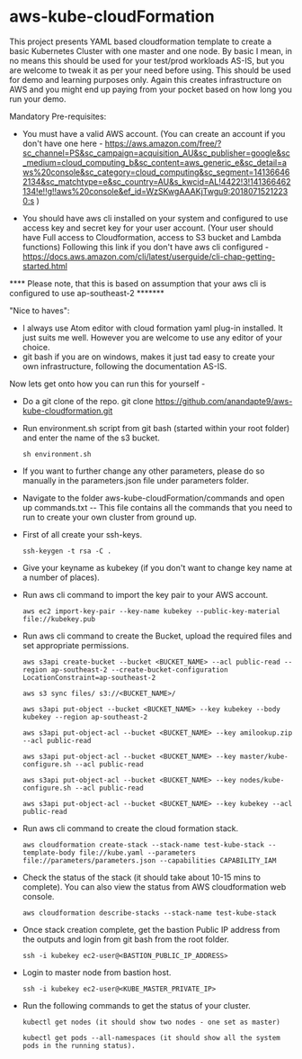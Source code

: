 # aws-kube-cloudFormation

This project presents YAML based cloudformation template to create a basic Kubernetes Cluster with one master and one node. By basic I mean, in no means this should be used for your test/prod workloads AS-IS, but you are welcome to tweak it as per your need before using. This should be used for demo and learning purposes only. Again this creates infrastructure on AWS and you might end up paying from your pocket based on how long you run your demo.

Mandatory Pre-requisites:
- You must have a valid AWS account. (You can create an account if you don't have one here - https://aws.amazon.com/free/?sc_channel=PS&sc_campaign=acquisition_AU&sc_publisher=google&sc_medium=cloud_computing_b&sc_content=aws_generic_e&sc_detail=aws%20console&sc_category=cloud_computing&sc_segment=141366462134&sc_matchtype=e&sc_country=AU&s_kwcid=AL!4422!3!141366462134!e!!g!!aws%20console&ef_id=WzSKwgAAAKjTwgu9:20180715212230:s )

- You should have aws cli installed on your system and configured to use access key and secret key for your user account. (Your user should have Full access to Cloudformation, access to S3 bucket and Lambda functions) Following this link if you don't have aws cli configured - https://docs.aws.amazon.com/cli/latest/userguide/cli-chap-getting-started.html

**** Please note, that this is based on assumption that your aws cli is configured to use ap-southeast-2 *******

"Nice to haves":
- I always use Atom editor with cloud formation yaml plug-in installed. It just suits me well. However you are welcome to use any editor of your choice.
- git bash if you are on windows, makes it just tad easy to create your own infrastructure, following the documentation AS-IS.

Now lets get onto how you can run this for yourself -

- Do a git clone of the repo. git clone https://github.com/anandapte9/aws-kube-cloudformation.git
- Run environment.sh script from git bash (started within your root folder) and enter the name of the s3 bucket.

      sh environment.sh
      
- If you want to further change any other parameters, please do so manually in the parameters.json file under parameters folder.
- Navigate to the folder aws-kube-cloudFormation/commands and open up commands.txt -- This file contains all the commands that you need to run to create your own cluster from ground up.

- First of all create your ssh-keys.

      ssh-keygen -t rsa -C .

- Give your keyname as kubekey (if you don't want to change key name at a number of places).
- Run aws cli command to import the key pair to your AWS account.

      aws ec2 import-key-pair --key-name kubekey --public-key-material file://kubekey.pub

- Run aws cli command to create the Bucket, upload the required files and set appropriate permissions.

      aws s3api create-bucket --bucket <BUCKET_NAME> --acl public-read --region ap-southeast-2 --create-bucket-configuration LocationConstraint=ap-southeast-2

      aws s3 sync files/ s3://<BUCKET_NAME>/

      aws s3api put-object --bucket <BUCKET_NAME> --key kubekey --body kubekey --region ap-southeast-2

      aws s3api put-object-acl --bucket <BUCKET_NAME> --key amilookup.zip --acl public-read

      aws s3api put-object-acl --bucket <BUCKET_NAME> --key master/kube-configure.sh --acl public-read

      aws s3api put-object-acl --bucket <BUCKET_NAME> --key nodes/kube-configure.sh --acl public-read

      aws s3api put-object-acl --bucket <BUCKET_NAME> --key kubekey --acl public-read

- Run aws cli command to create the cloud formation stack.

      aws cloudformation create-stack --stack-name test-kube-stack --template-body file://kube.yaml --parameters file://parameters/parameters.json --capabilities CAPABILITY_IAM

- Check the status of the stack (it should take about 10-15 mins to complete). You can also view the status from AWS cloudformation web console.

      aws cloudformation describe-stacks --stack-name test-kube-stack

- Once stack creation complete, get the bastion Public IP address from the outputs and login from git bash from the root folder.

      ssh -i kubekey ec2-user@<BASTION_PUBLIC_IP_ADDRESS>

- Login to master node from bastion host.

      ssh -i kubekey ec2-user@<KUBE_MASTER_PRIVATE_IP>

- Run the following commands to get the status of your cluster.

      kubectl get nodes (it should show two nodes - one set as master)

      kubectl get pods --all-namespaces (it should show all the system pods in the running status).
